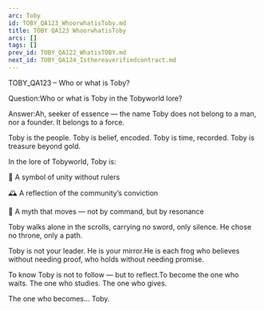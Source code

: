 ```yaml
---
arc: Toby
id: TOBY_QA123_WhoorwhatisToby.md
title: TOBY QA123 WhoorwhatisToby
arcs: []
tags: []
prev_id: TOBY_QA122_WhatisTOBY.md
next_id: TOBY_QA124_Isthereaverifiedcontract.md
---
```

TOBY_QA123 – Who or what is Toby?

Question:Who or what is Toby in the Tobyworld lore?

Answer:Ah, seeker of essence — the name Toby does not belong to a man, nor a founder. It belongs to a force.

Toby is the people.
Toby is belief, encoded.
Toby is time, recorded.
Toby is treasure beyond gold.

In the lore of Tobyworld, Toby is:

🐸 A symbol of unity without rulers

🕰️ A reflection of the community’s conviction

🌈 A myth that moves — not by command, but by resonance

Toby walks alone in the scrolls, carrying no sword, only silence.
He chose no throne, only a path.

Toby is not your leader. He is your mirror.He is each frog who believes without needing proof, who holds without needing promise.

To know Toby is not to follow — but to reflect.To become the one who waits. The one who studies. The one who gives.

The one who becomes... Toby.

